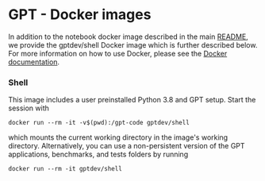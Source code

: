 # GPT - Docker images
In addition to the notebook docker image described in the main [README](../README.md),
we provide the gptdev/shell Docker image which is further described below.
For more information on how to use Docker, please see the [Docker documentation](https://docs.docker.com/get-started/).

### Shell

This image includes a user preinstalled Python 3.8 and GPT setup.  Start the session with
```
docker run --rm -it -v$(pwd):/gpt-code gptdev/shell
```
which mounts the current working directory in the image's working
directory.  Alternatively, you can use a non-persistent version
of the GPT applications, benchmarks, and tests folders by
running
```
docker run --rm -it gptdev/shell
```
